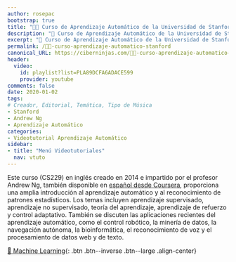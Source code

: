 ```yaml
---
author: rosepac
bootstrap: true
title: "👨‍💻 Curso de Aprendizaje Automático de la Universidad de Stanford"
description: "🤖 Curso de Aprendizaje Automático de la Universidad de Stanford"
excerpt: "🤖 Curso de Aprendizaje Automático de la Universidad de Stanford"
permalink: /👨‍💻-curso-aprendizaje-automatico-stanford
canonical_URL: https://ciberninjas.com/👨‍💻-curso-aprendizaje-automatico-stanford
header:
  video:
    id: playlist?list=PLA89DCFA6ADACE599
    provider: youtube
comments: false
date: 2020-01-02
tags:
# Creador, Editorial, Temática, Tipo de Música
- Stanford
- Andrew Ng
- Aprendizaje Automático
categories:
- Videotutorial Aprendizaje Automático
sidebar:
- title: "Menú Videotutoriales"
  nav: vtuto
---
```


Este curso (CS229) en inglés creado en 2014 e impartido por el profesor Andrew Ng, también disponible en [español desde Coursera](/cursos-tecnologia/#machine-learning), proporciona una amplia introducción al aprendizaje automático y al reconocimiento de patrones estadísticos. Los temas incluyen aprendizaje supervisado, aprendizaje no supervisado, teoría del aprendizaje, aprendizaje de refuerzo y control adaptativo. También se discuten las aplicaciones recientes del aprendizaje automático, como el control robótico, la minería de datos, la navegación autónoma, la bioinformática, el reconocimiento de voz y el procesamiento de datos web y de texto.

[🧠 Machine Learning](/cursos-tecnologia/#machine-learning){: .btn .btn--inverse .btn--large .align-center}
